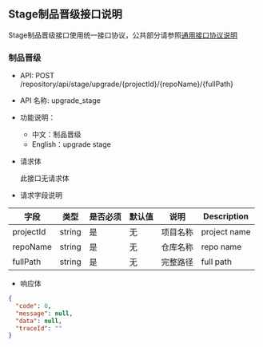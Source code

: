 ## Stage制品晋级接口说明

Stage制品晋级接口使用统一接口协议，公共部分请参照[通用接口协议说明](./common.md)



### 制品晋级

- API: POST /repository/api/stage/upgrade/{projectId}/{repoName}/{fullPath}

- API 名称: upgrade_stage

- 功能说明：

  - 中文：制品晋级
  - English：upgrade stage

- 请求体

  此接口无请求体

- 请求字段说明

| 字段      | 类型   | 是否必须 | 默认值 | 说明     | Description  |
| --------- | ------ | -------- | ------ | -------- | ------------ |
| projectId | string | 是       | 无     | 项目名称 | project name |
| repoName  | string | 是       | 无     | 仓库名称 | repo name    |
| fullPath  | string | 是       | 无     | 完整路径 | full path    |

- 响应体

``` json
{
  "code": 0,
  "message": null,
  "data": null,
  "traceId": ""
}
```
